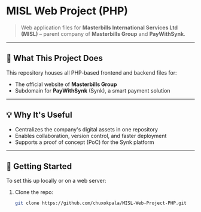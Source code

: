 # MISL Web Project (PHP)

> Web application files for **Masterbills International Services Ltd (MISL)** – parent company of **Masterbills Group** and **PayWithSynk**.

---

## 📌 What This Project Does

This repository houses all PHP-based frontend and backend files for:

- The official website of **Masterbills Group**
- Subdomain for **PayWithSynk** (Synk), a smart payment solution

---

## 💡 Why It's Useful

- Centralizes the company's digital assets in one repository
- Enables collaboration, version control, and faster deployment
- Supports a proof of concept (PoC) for the Synk platform

---

## 🚀 Getting Started

To set this up locally or on a web server:

1. Clone the repo:
   ```bash
   git clone https://github.com/chuxokpala/MISL-Web-Project-PHP.git